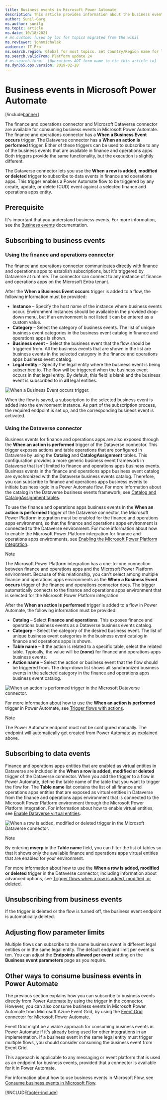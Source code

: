 ```yaml
---
title: Business events in Microsoft Power Automate
description: This article provides information about the business events that are available for consumption in Microsoft Power Automate via the application connector.
author: Sunil-Garg
ms.author: sunilg
ms.topic: article
ms.date: 10/18/2021
# ms.custom: [used by loc for topics migrated from the wiki]
ms.reviewer: johnmichalak
audience: IT Pro
ms.search.region: Global for most topics. Set Country/Region name for localizations
ms.search.validFrom: Platform update 24
# ms.search.form:  [Operations AOT form name to tie this article to]
ms.dyn365.ops.version: 2019-02-28
---
```


# Business events in Microsoft Power Automate

[!include[banner](../includes/banner.md)]

The finance and operations connector and Microsoft Dataverse connector are available for consuming business events in Microsoft Power Automate. The finance and operations connector has a **When a Business Event occurs** trigger. The Dataverse connector has a **When an action is performed** trigger. Either of these triggers can be used to subscribe to any of the business events that are available in finance and operations apps. Both triggers provide the same functionality, but the execution is slightly different.

The Dataverse connector lets you use the **When a row is added, modified or deleted** trigger to subscribe to data events in finance and operations apps. This trigger enables a Power Automate flow to be triggered by any create, update, or delete (CUD) event against a selected finance and operations apps entity.

## Prerequisite

It's important that you understand business events. For more information, see the [Business events](home-page.md) documentation.

## Subscribing to business events

### Using the finance and operations connector

The finance and operations connector communicates directly with finance and operations apps to establish subscriptions, but it's triggered by Dataverse at runtime. The connector can connect to any instance of finance and operations apps on the Microsoft Entra tenant. 

After the **When a Business Event occurs** trigger is added to a flow, the following information must be provided:

- **Instance** – Specify the host name of the instance where business events occur. Environment instances should be available in the provided drop-down menu, but if an environment is not listed it can be entered as a custom value.
- **Category** – Select the category of business events. The list of unique business event categories in the business event catalog in finance and operations apps is shown.
- **Business event** – Select the business event that the flow should be triggered from. All the business events that are shown in the list are business events in the selected category in the finance and operations apps business event catalog.
- **Legal entity** – Specify the legal entity where the business event is being subscribed to. The flow will be triggered when the business event occurs in that legal entity. By default, this field is blank and the business event is subscribed to in **all** legal entities.

![When a Business Event occurs trigger.](../media/businessevents_FinOpsConnector.png)

When the flow is saved, a subscription to the selected business event is added into the environment instance. As part of the subscription process, the required endpoint is set up, and the corresponding business event is activated.

### Using the Dataverse connector

Business events for finance and operations apps are also exposed through the **When an action is performed** trigger of the Dataverse connector. This trigger exposes actions and table operations that are configured in Dataverse by using the **Catalog** and **CatalogAssignment** tables. This configuration provides a more generic business event framework in Dataverse that isn't limited to finance and operations apps business events. Business events in the finance and operations apps business event catalog are synchronized with the Dataverse business events catalog. Therefore, you can subscribe to finance and operations apps business events to initiate business logic in a Power Automate flow. For more information about the catalog in the Dataverse business events framework, see [Catalog and CatalogAssignment tables](/powerapps/developer/data-platform/catalog-catalogassignment).

To use the finance and operations apps business events in the **When an action is performed** trigger of the Dataverse connector, the Microsoft Power Platform integration must be enabled for the finance and operations apps environment, so that the finance and operations apps environment is connected to the Dataverse environment. For more information about how to enable the Microsoft Power Platform integration for finance and operations apps environments, see [Enabling the Microsoft Power Platform integration](../power-platform/enable-power-platform-integration.md). 

> [!NOTE]
> The Microsoft Power Platform integration has a one-to-one connection between finance and operations apps and the Microsoft Power Platform environment. Because of this relationship, you can't select among multiple finance and operations apps environments as the **When a Business Event occurs** trigger of the finance and operations connector does. The trigger automatically connects to the finance and operations apps environment that is selected for the Microsoft Power Platform integration.

After the **When an action is performed** trigger is added to a flow in Power Automate, the following information must be provided:

- **Catalog** – Select **Finance and operations**. This exposes finance and operations business events as a Dataverse business events catalog.
- **Category** – Select the category of the desired business event. The list of unique business event categories in the business event catalog in finance and operations apps is shown.
- **Table name** – If the action is related to a specific table, select the related table. Typically, the value will be **(none)** for finance and operations apps business events.
- **Action name** – Select the action or business event that the flow should be triggered from. The drop-down list shows all synchronized business events in the selected category in the finance and operations apps business event catalog.

![When an action is performed trigger in the Microsoft Dataverse connector.](../media/businessevents_DataverseConnector.png)

For more information about how to use the **When an action is performed** trigger in Power Automate, see [Trigger flows with actions](/power-automate/dataverse/action-trigger).

> [!NOTE]
> The Power Automate endpoint must not be configured manually. The endpoint will automatically get created from Power Automate as explained above.

## Subscribing to data events

Finance and operations apps entities that are enabled as virtual entities in Dataverse are included in the **When a row is added, modified or deleted** trigger of the Dataverse connector. When you add the trigger to a flow in Power Automate, define the table name of the table that you want to trigger the flow for. The **Table name** list contains the list of all finance and operations apps entities that are exposed as virtual entities in Dataverse from the finance and operations apps environment that is connected to the Microsoft Power Platform environment through the Microsoft Power Platform integration. For information about how to enable virtual entities, see [Enable Dataverse virtual entities](../power-platform/enable-virtual-entities.md).

![When a row is added, modified or deleted trigger in the Microsoft Dataverse connector.](../media/businessevents_DataEventConnector.png)

> [!NOTE]
> By entering **mserp** in the **Table name** field, you can filter the list of tables so that it shows only the available finance and operations apps virtual entities that are enabled for your environment.

For more information about how to use the **When a row is added, modified or deleted** trigger in the Dataverse connector, including information about advanced options, see [Trigger flows when a row is added, modified, or deleted](/power-automate/dataverse/create-update-delete-trigger).

## Unsubscribing from business events

If the trigger is deleted or the flow is turned off, the business event endpoint is automatically deleted.

## Adjusting flow parameter limits

Multiple flows can subscribe to the same business event in different legal entities or in the same legal entity. The default endpoint limit per event is ten. You can adjust the **Endpoints allowed per event** setting on the **Business event parameters** page as you require.

## Other ways to consume business events in Power Automate

The previous section explains how you can subscribe to business events directly from Power Automate by using the trigger in the connector. However, you can also consume business events in Microsoft Power Automate from Microsoft Azure Event Grid, by using the [Event Grid connector for Microsoft Power Automate](/connectors/azureeventgrid/).

Event Grid might be a viable approach for consuming business events in Power Automate if it's already being used for other integrations in an implementation. If a business event in the same legal entity must trigger multiple flows, you should consider consuming the business event from Event Grid.

This approach is applicable to any messaging or event platform that is used as an endpoint for business events, provided that a connector is available for it in Power Automate.

For information about how to use business events in Microsoft Flow, see [Consume business events in Microsoft Flow](how-to/how-to-flow.md). 

[!INCLUDE[footer-include](../../../includes/footer-banner.md)]